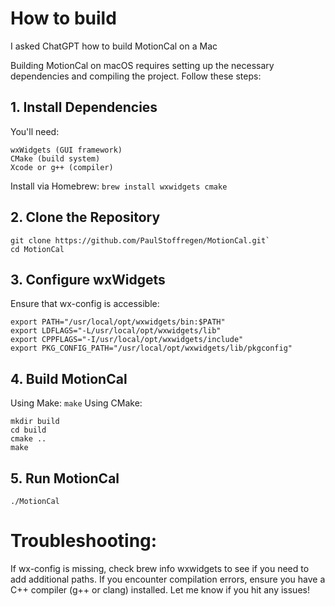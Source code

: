 # How to build
I asked ChatGPT how to build MotionCal on a Mac

Building MotionCal on macOS requires setting up the necessary dependencies and compiling the project. Follow these steps:

## 1. Install Dependencies
You'll need:

```
wxWidgets (GUI framework)
CMake (build system)
Xcode or g++ (compiler)

```

Install via Homebrew:
`brew install wxwidgets cmake`

## 2. Clone the Repository
```
git clone https://github.com/PaulStoffregen/MotionCal.git`
cd MotionCal

```

## 3. Configure wxWidgets
Ensure that wx-config is accessible:

```
export PATH="/usr/local/opt/wxwidgets/bin:$PATH"
export LDFLAGS="-L/usr/local/opt/wxwidgets/lib"
export CPPFLAGS="-I/usr/local/opt/wxwidgets/include"
export PKG_CONFIG_PATH="/usr/local/opt/wxwidgets/lib/pkgconfig"

```

## 4. Build MotionCal

Using Make:
`make`
Using CMake:

```
mkdir build
cd build
cmake ..
make
```

## 5. Run MotionCal
`./MotionCal`


# Troubleshooting:
If wx-config is missing, check brew info wxwidgets to see if you need to add additional paths.
If you encounter compilation errors, ensure you have a C++ compiler (g++ or clang) installed.
Let me know if you hit any issues!